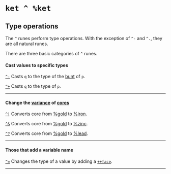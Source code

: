 <div class="short">

`ket ^ %ket`
============

Type operations
---------------

The `^` runes perform type operations. With the exception of `^-` and
`^.`, they are all natural runes.

There are three basic categories of `^` runes.

</div>

#### Cast values to specific types

[`^-`]() Casts `q` to the type of the [bunt]() of `p`. 

[`^+`]() Casts `q` to the type of `p`.

<hr></hr>

#### Change the [variance]() of [cores]()

[`^|`]() Converts core from [%gold]() to [%iron](). 

[`^&`]() Converts core from [%gold]() to [%zinc](). 

[`^?`]() Converts core from [%gold]() to [%lead]().

<hr></hr>

#### Those that add a variable name

[`^=`]() Changes the type of a value by adding a [`++face`]().

<hr></hr>

<kids></kids>